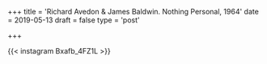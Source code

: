 +++
title = 'Richard Avedon & James Baldwin. Nothing Personal, 1964'
date = 2019-05-13
draft = false
type = 'post'

+++

{{< instagram Bxafb_4FZ1L >}}
